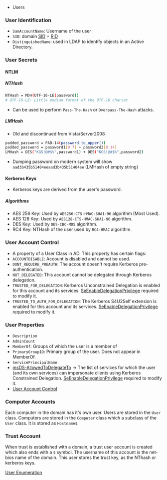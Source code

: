 - Users
### User Identification
- `SamAccountName`: Username of the user
- `SID`: domain [SID](TechLexicon/Penetration%20Testing/Reference/Windows/Windows%20Internals/Uncategorized/SID.md) + [RID](TechLexicon/Penetration%20Testing/Reference/Windows/Windows%20Internals/Uncategorized/SID.md#RID)
- `DistinguishedName`: used in LDAP to identify objects in an Active Directory. 
### User Secrets
#### NTLM
##### NTHash
```bash
NTHash = MD4(UTF-16-LE(password))
# UTF-16-LE: Little endian format of the UTF-16 charset 
```
- Can be used to perform `Pass-The-Hash` or `Overpass-The-Hash` attacks.
##### LMHash
- Old and discontinued from Vista/Server2008
```bash
padded_password = PAD-14(password.to_upper())
padded_password = password1[0:7] + password2[8:14]
LMHash = DES("KGS!@#$%",password1) + DES("KGS!@#$%",password2)
```
- Dumping password on modern system will show `aad3b435b51404eeaad3b435b51404ee` (LMHash of empty string)
#### Kerberos Keys
- Kerberos keys are derived from the user's password.
##### Algorithms
- AES 256 Key: Used by `AES256-CTS-HMAC-SHA1-96` algorithm (Most Used).
- AES 128 Key: Used by `AES128-CTS-HMAC-SHA1-96` algorithm.
- DES Key: Used by `DES-CBC-MD5` algorithm.
- RC4 Key: NTHash of the user used by `RC4-HMAC` algorithm.
### User Account Control
- A property of a User Class in AD. This property has certain flags:
- `ACCOUNTDISABLE`: Account is disabled and cannot be used.
- `DONT_REQUIRE_PREAUTH`: The account doesn't require Kerberos pre-authentication.
- `NOT_DELEGATED`: This account cannot be delegated through Kerberos delegation.
- `TRUSTED_FOR_DELEGATION`: Kerberos Unconstrained Delegation is enabled for this account and its services. [SeEnableDelegationPrivilege](http://www.harmj0y.net/blog/activedirectory/the-most-dangerous-user-right-you-probably-have-never-heard-of/) required to modify it.
- `TRUSTED_TO_AUTH_FOR_DELEGATION`: The Kerberos S4U2Self extension is enabled for this account and its services. [SeEnableDelegationPrivilege](http://www.harmj0y.net/blog/activedirectory/the-most-dangerous-user-right-you-probably-have-never-heard-of/) required to modify it.
### User Properties
- `Description`
- `AdminCount`
- `MemberOf`: Groups of which the user is a member of
- `PrimaryGroupID`: Primary group of the user. Does not appear in MemberOf.
- `ServicePrincipalName`
- [msDS-AllowedToDelegateTo](https://docs.microsoft.com/en-us/openspecs/windows_protocols/ms-ada2/86261ca1-154c-41fb-8e5f-c6446e77daaa) -> The list of services for which the user (and its own services) can impersonate clients using Kerberos Constrained Delegation. [SeEnableDelegationPrivilege](http://www.harmj0y.net/blog/activedirectory/the-most-dangerous-user-right-you-probably-have-never-heard-of/) required to modify it.
- [User Account Control](#User%20Account%20Control)

### Computer Accounts
Each computer in the domain has it's own user. Users are stored in the `User` class. Computers are stored in the `Computer` class which a subclass of the `User` class. It is stored as `Hostname$`.

### Trust Account
When trust is established with a domain, a trust user account is created which also ends with a `$` symbol. The username of this account is the net-bios name of the domain.
This user stores the trust key, as the NThash or kerberos keys.

[User Enumeration](TechLexicon/Penetration%20Testing/Exploitation/Active%20Directory/Domain%20Enumeration/Powershell/Users.md)
